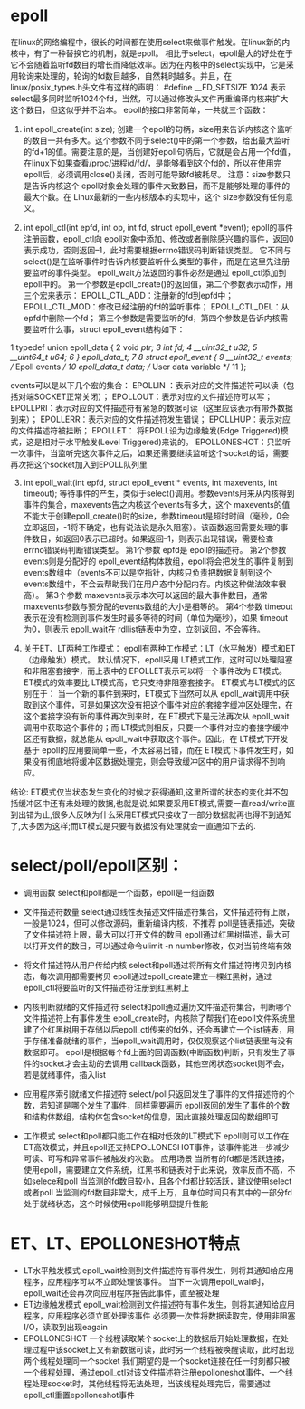 # epoll
在linux的网络编程中，很长的时间都在使用select来做事件触发。在linux新的内核中，有了一种替换它的机制，就是epoll。
相比于select，epoll最大的好处在于它不会随着监听fd数目的增长而降低效率。因为在内核中的select实现中，它是采用轮询来处理的，轮询的fd数目越多，自然耗时越多。并且，在linux/posix_types.h头文件有这样的声明：
#define __FD_SETSIZE    1024
表示select最多同时监听1024个fd，当然，可以通过修改头文件再重编译内核来扩大这个数目，但这似乎并不治本。
epoll的接口非常简单，一共就三个函数：
1. int epoll_create(int size);
创建一个epoll的句柄，size用来告诉内核这个监听的数目一共有多大。这个参数不同于select()中的第一个参数，给出最大监听的fd+1的值。需要注意的是，当创建好epoll句柄后，它就是会占用一个fd值，在linux下如果查看/proc/进程id/fd/，是能够看到这个fd的，所以在使用完epoll后，必须调用close()关闭，否则可能导致fd被耗尽。
注意：size参数只是告诉内核这个 epoll对象会处理的事件大致数目，而不是能够处理的事件的最大个数。在 Linux最新的一些内核版本的实现中，这个 size参数没有任何意义。

2. int epoll_ctl(int epfd, int op, int fd, struct epoll_event *event);
epoll的事件注册函数，epoll_ctl向 epoll对象中添加、修改或者删除感兴趣的事件，返回0表示成功，否则返回–1，此时需要根据errno错误码判断错误类型。
它不同与select()是在监听事件时告诉内核要监听什么类型的事件，而是在这里先注册要监听的事件类型。
epoll_wait方法返回的事件必然是通过 epoll_ctl添加到 epoll中的。
第一个参数是epoll_create()的返回值，第二个参数表示动作，用三个宏来表示：
EPOLL_CTL_ADD：注册新的fd到epfd中；
EPOLL_CTL_MOD：修改已经注册的fd的监听事件；
EPOLL_CTL_DEL：从epfd中删除一个fd；
第三个参数是需要监听的fd，第四个参数是告诉内核需要监听什么事，struct epoll_event结构如下：

 1 typedef union epoll_data {
 2     void *ptr;
 3     int fd;
 4     __uint32_t u32;
 5     __uint64_t u64;
 6 } epoll_data_t;
 7 
 8 struct epoll_event {
 9     __uint32_t events; /* Epoll events */
10     epoll_data_t data; /* User data variable */
11 };

 
events可以是以下几个宏的集合：
EPOLLIN ：表示对应的文件描述符可以读（包括对端SOCKET正常关闭）；
EPOLLOUT：表示对应的文件描述符可以写；
EPOLLPRI：表示对应的文件描述符有紧急的数据可读（这里应该表示有带外数据到来）；
EPOLLERR：表示对应的文件描述符发生错误；
EPOLLHUP：表示对应的文件描述符被挂断；
EPOLLET： 将EPOLL设为边缘触发(Edge Triggered)模式，这是相对于水平触发(Level Triggered)来说的。
EPOLLONESHOT：只监听一次事件，当监听完这次事件之后，如果还需要继续监听这个socket的话，需要再次把这个socket加入到EPOLL队列里


3. int epoll_wait(int epfd, struct epoll_event * events, int maxevents, int timeout);
等待事件的产生，类似于select()调用。参数events用来从内核得到事件的集合，maxevents告之内核这个events有多大，这个 maxevents的值不能大于创建epoll_create()时的size，参数timeout是超时时间（毫秒，0会立即返回，-1将不确定，也有说法说是永久阻塞）。该函数返回需要处理的事件数目，如返回0表示已超时。如果返回–1，则表示出现错误，需要检查 errno错误码判断错误类型。
第1个参数 epfd是 epoll的描述符。
第2个参数 events则是分配好的 epoll_event结构体数组，epoll将会把发生的事件复制到 events数组中（events不可以是空指针，内核只负责把数据复制到这个 events数组中，不会去帮助我们在用户态中分配内存。内核这种做法效率很高）。
第3个参数 maxevents表示本次可以返回的最大事件数目，通常 maxevents参数与预分配的events数组的大小是相等的。
第4个参数 timeout表示在没有检测到事件发生时最多等待的时间（单位为毫秒），如果 timeout为0，则表示 epoll_wait在 rdllist链表中为空，立刻返回，不会等待。

4.  关于ET、LT两种工作模式：
epoll有两种工作模式：LT（水平触发）模式和ET（边缘触发）模式。
默认情况下，epoll采用 LT模式工作，这时可以处理阻塞和非阻塞套接字，而上表中的 EPOLLET表示可以将一个事件改为 ET模式。ET模式的效率要比 LT模式高，它只支持非阻塞套接字。
 ET模式与LT模式的区别在于：
当一个新的事件到来时，ET模式下当然可以从 epoll_wait调用中获取到这个事件，可是如果这次没有把这个事件对应的套接字缓冲区处理完，在这个套接字没有新的事件再次到来时，在 ET模式下是无法再次从 epoll_wait调用中获取这个事件的；而 LT模式则相反，只要一个事件对应的套接字缓冲区还有数据，就总能从 epoll_wait中获取这个事件。因此，在 LT模式下开发基于 epoll的应用要简单一些，不太容易出错，而在 ET模式下事件发生时，如果没有彻底地将缓冲区数据处理完，则会导致缓冲区中的用户请求得不到响应。

结论:
ET模式仅当状态发生变化的时候才获得通知,这里所谓的状态的变化并不包括缓冲区中还有未处理的数据,也就是说,如果要采用ET模式,需要一直read/write直到出错为止,很多人反映为什么采用ET模式只接收了一部分数据就再也得不到通知了,大多因为这样;而LT模式是只要有数据没有处理就会一直通知下去的.  

# select/poll/epoll区别：
* 调用函数
select和poll都是一个函数，epoll是一组函数
* 文件描述符数量
select通过线性表描述文件描述符集合，文件描述符有上限，一般是1024，但可以修改源码，重新编译内核，不推荐
poll是链表描述，突破了文件描述符上限，最大可以打开文件的数目
epoll通过红黑树描述，最大可以打开文件的数目，可以通过命令ulimit -n number修改，仅对当前终端有效
* 将文件描述符从用户传给内核
select和poll通过将所有文件描述符拷贝到内核态，每次调用都需要拷贝
epoll通过epoll_create建立一棵红黑树，通过epoll_ctl将要监听的文件描述符注册到红黑树上
* 内核判断就绪的文件描述符
select和poll通过遍历文件描述符集合，判断哪个文件描述符上有事件发生
epoll_create时，内核除了帮我们在epoll文件系统里建了个红黑树用于存储以后epoll_ctl传来的fd外，还会再建立一个list链表，用于存储准备就绪的事件，当epoll_wait调用时，仅仅观察这个list链表里有没有数据即可。
epoll是根据每个fd上面的回调函数(中断函数)判断，只有发生了事件的socket才会主动的去调用 callback函数，其他空闲状态socket则不会，若是就绪事件，插入list
* 应用程序索引就绪文件描述符
select/poll只返回发生了事件的文件描述符的个数，若知道是哪个发生了事件，同样需要遍历
epoll返回的发生了事件的个数和结构体数组，结构体包含socket的信息，因此直接处理返回的数组即可

* 工作模式
select和poll都只能工作在相对低效的LT模式下
epoll则可以工作在ET高效模式，并且epoll还支持EPOLLONESHOT事件，该事件能进一步减少可读、可写和异常事件被触发的次数。 
应用场景
当所有的fd都是活跃连接，使用epoll，需要建立文件系统，红黑书和链表对于此来说，效率反而不高，不如selece和poll
当监测的fd数目较小，且各个fd都比较活跃，建议使用select或者poll
当监测的fd数目非常大，成千上万，且单位时间只有其中的一部分fd处于就绪状态，这个时候使用epoll能够明显提升性能  

# ET、LT、EPOLLONESHOT特点
* LT水平触发模式
epoll_wait检测到文件描述符有事件发生，则将其通知给应用程序，应用程序可以不立即处理该事件。
当下一次调用epoll_wait时，epoll_wait还会再次向应用程序报告此事件，直至被处理
* ET边缘触发模式
epoll_wait检测到文件描述符有事件发生，则将其通知给应用程序，应用程序必须立即处理该事件
必须要一次性将数据读取完，使用非阻塞I/O，读取到出现eagain
* EPOLLONESHOT
一个线程读取某个socket上的数据后开始处理数据，在处理过程中该socket上又有新数据可读，此时另一个线程被唤醒读取，此时出现两个线程处理同一个socket
我们期望的是一个socket连接在任一时刻都只被一个线程处理，通过epoll_ctl对该文件描述符注册epolloneshot事件，一个线程处理socket时，其他线程将无法处理，当该线程处理完后，需要通过epoll_ctl重置epolloneshot事件

